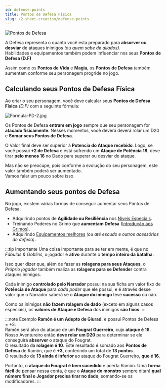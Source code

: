 ```yaml
---
id: defense-points
title: Pontos de Defesa Física
slug: /2-sheet-creation/defense-points
---
```

![Pontos de Defesa](https://fabulas-e-goblins-book.s3-us-west-2.amazonaws.com/criando-seu-personagem/pontos-de-defesa-01.png)

A Defesa representa o quanto você esta preparado para **absorver ou desviar** de ataques inimigos *(ou quem sabe de aliados)*.<br/>
Habilidades e equipamentos também podem influenciar nos seus **Pontos de Defesa (D.F)**

Assim como os **Pontos de Vida** e **Magia**, os **Pontos de Defesa** também aumentam conforme seu personagem progride no jogo.

## Calculando seus Pontos de Defesa Física

Ao criar o seu personagem, você deve calcular seus **Pontos de Defesa Física** *(D.F)* com a seguinte fórmula:

![Formula-PD-2.jpg](https://s3.us-west-2.amazonaws.com/fabulas-e-goblins-book/%5Cvscode%5C213e52ab-0dd6-4c66-a326-41309384de62.jpg)

Os Pontos de Defesa **entram em jogo** sempre que seu personagem for **atacado fisicamente**. Nesses momentos, você deverá deverá rolar um D20 e **Somar seus Pontos de Defesa**.

O Valor final deve ser superior à **Potencia do Ataque recebido**. Logo, se você possui **+2 de Defesa** e está sofrendo um **Ataque de Potência 18**, deve tirar **pelo menos 16** no Dado para superar ou desviar do ataque.

Mas não se preocupe, pois conforme a evolução do seu personagem, este valor também poderá ser aumentado.<br/>
Vamos falar um pouco sobre isso.

## Aumentando seus pontos de Defesa

No jogo, existem várias formas de conseguir aumentar seus Pontos de Defesa.

- Adquirindo pontos de **Agilidade ou Resiliência** nos [Níveis Especiais](/docs/7-game-rules/old/special-levels).
- Treinando Poderes no Grimo que **aumentam Defesa** ([Introdução aos Grimos](/docs/4-grimos-and-spells/introduction)).
- Adquirindo [Equipamentos melhores](/docs/14-appendix/types-of-armor) *(ou até escudo e outros acessórios de defesa)*.

:::tip Importante
Uma coisa importante para se ter em mente, é que no *Fábulas & Goblins*, o jogador é **ativo** durante o **tempo inteiro da batalha**.

Isso quer dizer que, além de fazer as **rolagens para seus Ataques**, o *Próprio jogador* também realiza as **rolagens para se Defender** contra ataques inimigos.

Cada inimigo **controlado pelo Narrador** possui na sua ficha um valor fixo de **Potência de Ataque** para *cada poder* que ele possui, e é através desse valor que o Narrador saberá se o **Ataque do inimigo** teve **sucesso** ou não.

Como os inimigos **não fazem rolagem de dado** (exceto em alguns casos especiais), os **valores de Ataque e Defesa** dos inimigos **são fixos**.
:::

:::note Exemplo
**Ramón é um Adepto de Giurad**, e possui Pontos de Defesa = +3.<br/>
Ramón será alvo do ataque de um **Fougrat Guerreiro**, cujo **ataque é 16**.<br/>
Nosso Aventureiro então **deve rolar um D20** para determinar se ele conseguirá **absorver** o ataque do Fougrat.<br/>
O resultado da **rolagem é 10**. Este resultado é somado aos **Pontos de Defesa** de Ramón, que é **+3**, conferindo um total de **13 pontos**.<br/>
O resultado de **13 ainda é inferior** ao ataque do Fougrat Guerreiro, **que é 16**. <br/>

Portanto, o **ataque do Fougrat é bem sucedido** e acerta Ramón.
Uma **forma fácil** de pensar nessa conta, é que o **Ataque do monstro** sempre ditará **qual número final o Jogador precisa tirar no dado**, somando-se os modificadores.
:::

